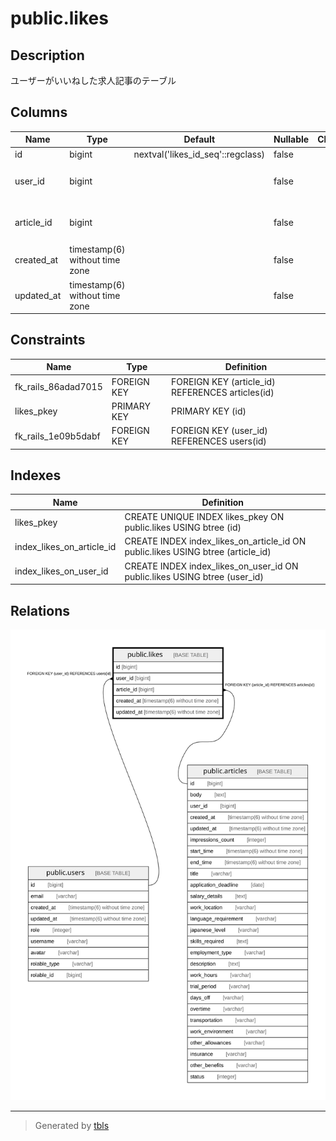# public.likes

## Description

ユーザーがいいねした求人記事のテーブル

## Columns

| Name | Type | Default | Nullable | Children | Parents | Comment |
| ---- | ---- | ------- | -------- | -------- | ------- | ------- |
| id | bigint | nextval('likes_id_seq'::regclass) | false |  |  |  |
| user_id | bigint |  | false |  | [public.users](public.users.md) | いいねしたユーザーのID |
| article_id | bigint |  | false |  | [public.articles](public.articles.md) | いいねされた求人記事のID |
| created_at | timestamp(6) without time zone |  | false |  |  | 作成日時 |
| updated_at | timestamp(6) without time zone |  | false |  |  | 更新日時 |

## Constraints

| Name | Type | Definition |
| ---- | ---- | ---------- |
| fk_rails_86adad7015 | FOREIGN KEY | FOREIGN KEY (article_id) REFERENCES articles(id) |
| likes_pkey | PRIMARY KEY | PRIMARY KEY (id) |
| fk_rails_1e09b5dabf | FOREIGN KEY | FOREIGN KEY (user_id) REFERENCES users(id) |

## Indexes

| Name | Definition |
| ---- | ---------- |
| likes_pkey | CREATE UNIQUE INDEX likes_pkey ON public.likes USING btree (id) |
| index_likes_on_article_id | CREATE INDEX index_likes_on_article_id ON public.likes USING btree (article_id) |
| index_likes_on_user_id | CREATE INDEX index_likes_on_user_id ON public.likes USING btree (user_id) |

## Relations

![er](public.likes.svg)

---

> Generated by [tbls](https://github.com/k1LoW/tbls)
